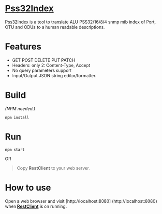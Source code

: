# [Pss32Index](https://github.com/minichen2000/Pss32Index)
[Pss32Index](https://github.com/minichen2000/Pss32Index) is a tool to translate ALU PSS32/16/8/4 snmp mib index of Port, OTU and ODUs to a human readable descriptions.


# Features
- GET POST DELETE PUT PATCH
- Headers: only 2: Content-Type, Accept 
- No query parameters support
- Input/Output JSON string editor/formatter.

# Build
*(NPM needed.)*
```
npm install
```
 
# Run
```
npm start
```
OR
> Copy **RestClient** to your web server.

# How to use
Open a web browser and visit [http://localhost:8080] (http://localhost:8080) when **[RestClient](https://github.com/minichen2000/RestClient)** is on running.

